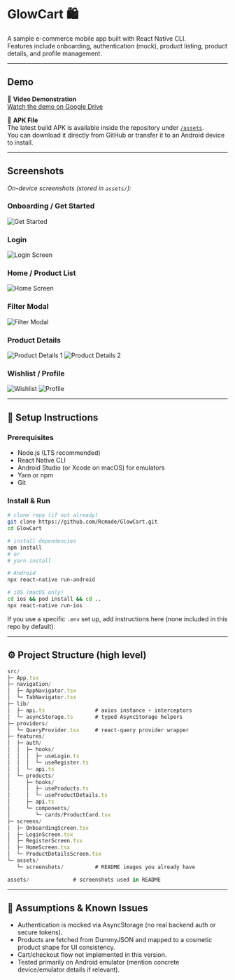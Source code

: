 # GlowCart 🛍️

A sample e-commerce mobile app built with React Native CLI.  
Features include onboarding, authentication (mock), product listing, product details, and profile management.

---

## Demo

🎥 **Video Demonstration**  
[Watch the demo on Google Drive](https://drive.google.com/file/d/1wMiDRQMu2qyJ85vHDfkiMOJ5tuRIGUoE/view)

📱 **APK File**  
The latest build APK is available inside the repository under [`/assets`](./assets/glowcart.apk).  
You can download it directly from GitHub or transfer it to an Android device to install.

---

## Screenshots

_On-device screenshots (stored in `assets/`):_

### Onboarding / Get Started

![Get Started](./assets/GetStartedResized.jpg)

### Login

![Login Screen](./assets/LoginScreenResized.jpg)

### Home / Product List

![Home Screen](./assets/HomeScreenResized.jpg)

### Filter Modal

![Filter Modal](./assets/FilterModalResized.jpg)

### Product Details

![Product Details 1](./assets/ProductDetails1Resized.jpg)
![Product Details 2](./assets/ProductDetails2Resized.jpg)

### Wishlist / Profile

![Wishlist](./assets/WishlistResized.jpg)
![Profile](./assets/ProfileScreenResized.jpg)

---

## 🚀 Setup Instructions

### Prerequisites

- Node.js (LTS recommended)
- React Native CLI
- Android Studio (or Xcode on macOS) for emulators
- Yarn or npm
- Git

### Install & Run

```bash
# clone repo (if not already)
git clone https://github.com/Rcmade/GlowCart.git
cd GlowCart

# install dependencies
npm install
# or
# yarn install

# Android
npx react-native run-android

# iOS (macOS only)
cd ios && pod install && cd ..
npx react-native run-ios
```

If you use a specific `.env` set up, add instructions here (none included in this repo by default).

---

## ⚙️ Project Structure (high level)

```js
src/
├─ App.tsx
├─ navigation/
│  ├─ AppNavigator.tsx
│  └─ TabNavigator.tsx
├─ lib/
│  ├─ api.ts                # axios instance + interceptors
│  └─ asyncStorage.ts       # typed AsyncStorage helpers
├─ providers/
│  └─ QueryProvider.tsx     # react-query provider wrapper
├─ features/
│  ├─ auth/
│  │  ├─ hooks/
│  │  │  ├─ useLogin.ts
│  │  │  └─ useRegister.ts
│  │  └─ api.ts
│  └─ products/
│     ├─ hooks/
│     │  ├─ useProducts.ts
│     │  └─ useProductDetails.ts
│     ├─ api.ts
│     └─ components/
│        └─ cards/ProductCard.tsx
├─ screens/
│  ├─ OnboardingScreen.tsx
│  ├─ LoginScreen.tsx
│  ├─ RegisterScreen.tsx
│  ├─ HomeScreen.tsx
│  └─ ProductDetailsScreen.tsx
└─ assets/
   └─ screenshots/          # README images you already have

assets/              # screenshots used in README
```

---

## 📌 Assumptions & Known Issues

- Authentication is mocked via AsyncStorage (no real backend auth or secure tokens).
- Products are fetched from DummyJSON and mapped to a cosmetic product shape for UI consistency.
- Cart/checkout flow not implemented in this version.
- Tested primarily on Android emulator (mention concrete device/emulator details if relevant).
<!-- - Video demo to be added later. -->
